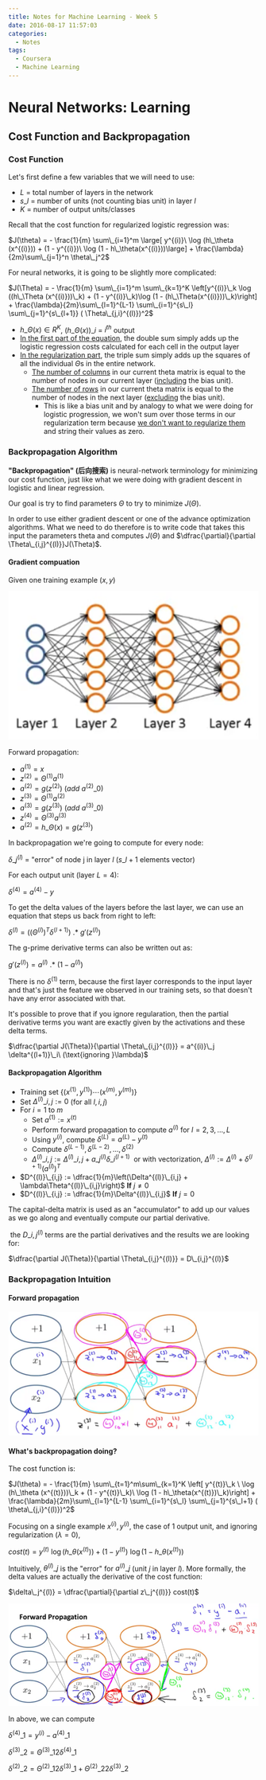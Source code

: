 ```yaml
---
title: Notes for Machine Learning - Week 5
date: 2016-08-17 11:57:03
categories:
  - Notes
tags:
  - Coursera
  - Machine Learning
---
```


# Neural Networks: Learning

## Cost Function and Backpropagation

### Cost Function

Let's first define a few variables that we will need to use:

* $L$ = total number of layers in the network
* $s\_l$ = number of units (not counting bias unit) in layer $l$
* $K$ = number of output units/classes

Recall that the cost function for regularized logistic regression was:

$J(\theta) = - \frac{1}{m} \sum\_{i=1}^m \large[ y^{(i)}\ \log (h\_\theta (x^{(i)})) + (1 - y^{(i)})\ \log (1 - h\_\theta(x^{(i)}))\large] + \frac{\lambda}{2m}\sum\_{j=1}^n \theta\_j^2$

For neural networks, it is going to be slightly more complicated:

$J(\Theta) = - \frac{1}{m} \sum\_{i=1}^m \sum\_{k=1}^K \left[y^{(i)}\_k \log ((h\_\Theta (x^{(i)}))\_k) + (1 - y^{(i)}\_k)\log (1 - (h\_\Theta(x^{(i)}))\_k)\right] + \frac{\lambda}{2m}\sum\_{l=1}^{L-1} \sum\_{i=1}^{s\_l} \sum\_{j=1}^{s\_{l+1}} ( \Theta\_{j,i}^{(l)})^2$

<!-- more -->

* $h\_\Theta (x) \in R^K$, $(h\_\Theta (x))\_i$ = $i^{th}$ output
* <u>In the first part of the equation</u>, the double sum simply adds up the logistic regression costs calculated for each cell in the output layer
* <u>In the regularization part</u>, the triple sum simply adds up the squares of all the individual $\Theta$s in the entire network.
  * <u>The number of columns</u> in our current theta matrix is equal to the number of nodes in our current layer (<u>including</u> the bias unit).
  * <u>The number of rows</u> in our current theta matrix is equal to the number of nodes in the next layer (<u>excluding</u> the bias unit).
    * This is like a bias unit and by analogy to what we were doing for logistic progression, we won't sum over those terms in our regularization term because <u>we don't want to regularize them</u> and string their values as zero. 


### Backpropagation Algorithm

**"Backpropagation" (后向搜索)** is neural-network terminology for minimizing our cost function, just like what we were doing with gradient descent in logistic and linear regression.

Our goal is try to find parameters $\Theta$ to try to minimize $J(\Theta)$. 

In order to use either gradient descent or one of the advance optimization algorithms. What we need to do therefore is to write code that takes this input the parameters theta and computes $J(\Theta)$ and $\dfrac{\partial}{\partial \Theta\_{i,j}^{(l)}}J(\Theta)$.

#### Gradient compuation

Given one training example $(x,y)$

![gradient_computation](/images/gradient_computation.png)

Forward propagation:

* $a^{(1)} = x$
* $z^{(2)} = \Theta ^{(1)} a ^{(1)}$
* $a^{(2)} = g(z^{(2)})\ (add\ a^{(2)}\_0)$
* $z^{(3)} = \Theta ^{(1)} a ^{(2)}$
* $a^{(3)} = g(z^{(3)})\ (add\ a^{(3)}\_0)$
* $z^{(4)} = \Theta ^{(3)} a ^{(3)}$
* $a^{(2)} = h\_\Theta (x) =  g(z^{(3)})$


In backpropagation we're going to compute for every node:

$\delta\_j^{(l)}$ = "error" of node j in layer $l$ ($s\_{l+1}$ elements vector)

For each output unit (layer $L = 4$):

$\delta ^{(4)} = a^{(4)} - y$

To get the delta values of the layers before the last layer, we can use an equation that steps us back from right to left:

$\delta^{(l)} = ((\Theta^{(l)})^T \delta^{(l+1)})\ .*\ g'(z^{(l)})$

The g-prime derivative terms can also be written out as:

$g'(z^{(l)}) = a^{(l)}\ .*\ (1 - a^{(l)})$

There is no $\delta ^{(1)}$ term, because the first layer corresponds to the input layer and that's just the feature we observed in our training sets, so that doesn't have any error associated with that.

It's possible to prove that if you ignore regularation, then the partial derivative terms you want are exactly given by the activations and these delta terms. 

$\dfrac{\partial J(\Theta)}{\partial \Theta\_{i,j}^{(l)}} = a^{(i)}\_j \delta^{(l+1)}\_i\ (\text{ignoring }\lambda)$

#### Backpropagation Algorithm

* Training set $\lbrace (x^{(1)}, y^{(1)}) \cdots (x^{(m)}, y^{(m)})\rbrace$
* Set $\Delta^{(l)}\_{i,j} := 0$ (for all $l, i, j$)
* For $i=1$ to $m$
  * Set $a^{(1)} := x^{(t)}$
  * Perform forward propagation to compute $a^{(l)}$ for $l = 2,3,\dots ,L$
  * Using $y^{(i)}$, compute $\delta^{(L)} = a^{(L)} - y^{(t)}$
  * Compute $\delta^{(L-1)}, \delta^{(L-2)},\dots,\delta^{(2)}$
  * $\Delta^{(l)}\_{i,j} := \Delta^{(l)}\_{i,j} + a\_j^{(l)} \delta\_i^{(l+1)}$  or with vectorization, $\Delta^{(l)} := \Delta^{(l)} + \delta^{(l+1)}(a^{(l)})^T$
* $D^{(l)}\_{i,j} := \dfrac{1}{m}\left(\Delta^{(l)}\_{i,j} + \lambda\Theta^{(l)}\_{i,j}\right)$ **If** $j\ne 0$ 
* $D^{(l)}\_{i,j} := \dfrac{1}{m}\Delta^{(l)}\_{i,j}$ **If** $j = 0$

The capital-delta matrix is used as an "accumulator" to add up our values as we go along and eventually compute our partial derivative.

 the $D\_{i,j}^{(l)}$ terms are the partial derivatives and the results we are looking for:

$\dfrac{\partial J(\Theta)}{\partial \Theta\_{i,j}^{(l)}} = D\_{i,j}^{(l)}$

### Backpropagation Intuition

#### Forward propagation

![forward_propagation_intuition.png](/images/forward_propagation_intuition.png)

#### What's backpropagation doing?

The cost function is:

$J(\theta) = - \frac{1}{m} \sum\_{t=1}^m\sum\_{k=1}^K  \left[ y^{(t)}\_k \ \log (h\_\theta (x^{(t)}))\_k + (1 - y^{(t)}\_k)\ \log (1 - h\_\theta(x^{(t)})\_k)\right] + \frac{\lambda}{2m}\sum\_{l=1}^{L-1} \sum\_{i=1}^{s\_l} \sum\_{j=1}^{s\_l+1} ( \theta\_{j,i}^{(l)})^2$

Focusing on  a single example $x^{(i)}, y^{(i)}$, the case of 1 output unit, and ignoring regularization ($\lambda = 0$), 

$cost(t) =y^{(t)} \ \log (h\_\theta (x^{(t)})) + (1 - y^{(t)})\ \log (1 - h\_\theta(x^{(t)}))$

Intuitively, $\theta ^{(l)}\_j$ is the "error" for $a ^{(l)}\_j$ (unit $j$ in layer $l$). More formally, the delta values are actually the derivative of the cost function:

$\delta\_j^{(l)} = \dfrac{\partial}{\partial z\_j^{(l)}} cost(t)$

![backward_propagation_intuition.png](/images/backward_propagation_intuition.png)

In above, we can compute

$\delta ^{(4)}\_1 = y^{(i)} - a^{(4)}\_1$

$\delta ^{(3)}\_2 = \Theta ^{(3)}\_{12} \delta^{(4)}\_1$

$\delta ^{(2)}\_2 = \Theta ^{(2)}\_{12} \delta^{(3)}\_1 + \Theta ^{(2)}\_{22} \delta^{(3)}\_2$

